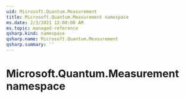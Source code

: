 ```yaml
---
uid: Microsoft.Quantum.Measurement
title: Microsoft.Quantum.Measurement namespace
ms.date: 2/3/2021 12:00:00 AM
ms.topic: managed-reference
qsharp.kind: namespace
qsharp.name: Microsoft.Quantum.Measurement
qsharp.summary: ''
---
```


# Microsoft.Quantum.Measurement namespace



